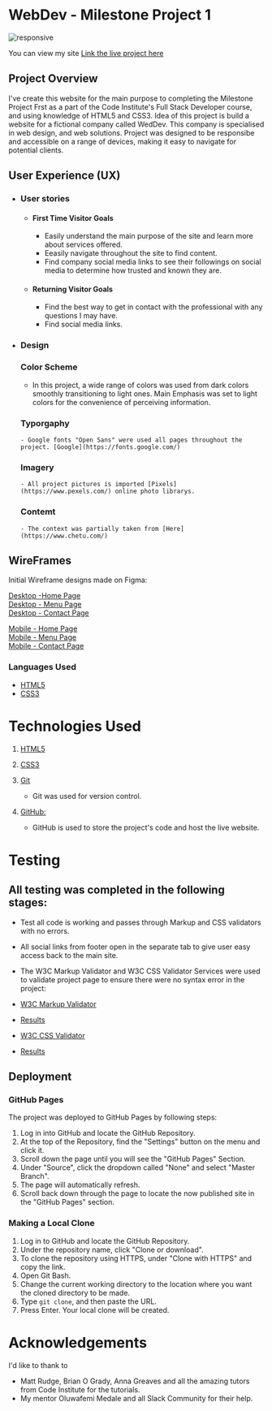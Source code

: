 # WebDev - Milestone Project 1 

![responsive](assets/mockups-and-wireframes/mockup.png)

You can view my site [Link the live project here](https://ekadiev.github.io/webdev-ms1/index.html) 

## Project Overview

I've create this website for the main purpose to completing the Milestone Project Frst as a part of the Code Institute's Full Stack Developer course, 
and using knowledge of HTML5 and CSS3. Idea of this project is build a website for a fictional company called WedDev. 
This company is specialised in web design, and web solutions. Project was designed to be responsibe and accessible on a range of devices,
 making it easy to navigate for potential clients.


## User Experience (UX)

  - ### User stories

    -   #### First Time Visitor Goals

        - Easily understand the main purpose of the site and learn more about services offered.
        - Eeasily navigate throughout the site to find content.
        - Find company social media links to see their followings on social media to determine how trusted and known they are.

    -   #### Returning Visitor Goals

        - Find the best way to get in contact with the professional with any questions I may have.
        - Find social media links.

  - ### Design
   
     ### Color Scheme 
       -  In this project, a wide range of colors was used from dark colors smoothly transitioning to light ones. Main Emphasis
          was set to light colors for the convenience of perceiving information. 

     ### Typorgaphy
        - Google fonts "Open Sans" were used all pages throughout the project. [Google](https://fonts.google.com/)

     ### Imagery
        - All project pictures is imported [Pixels](https://www.pexels.com/) online photo librarys. 

     ### Contemt
        - The context was partially taken from [Here](https://www.chetu.com/)


## WireFrames

Initial Wireframe designs made on Figma:

[Desktop -Home Page](assets/wireframes/home-desktop.png) <br>
[Desktop - Menu Page](assets/wireframes/menu-desktop.png) <br>
[Desktop - Contact Page](assets/wireframes/contact-desktop.png) <br>

[Mobile - Home Page](assets/wireframes/home-mobile.png) <br>
[Mobile - Menu Page](assets/wireframes/menu-mobile.png) <br>
[Mobile - Contact Page](assets/wireframes/contact-mobile.png) <br>


### Languages Used

* [HTML5](https://en.wikipedia.org/wiki/HTML5)
* [CSS3](https://en.wikipedia.org/wiki/CSS)



# Technologies Used

1. [HTML5](https://en.wikipedia.org/wiki/HTML#:~:text=Hypertext%20Markup%20Language%20(HTML)%20is,scripting%20languages%20such%20as%20JavaScript.)

2. [CSS3](https://en.wikipedia.org/wiki/CSS)

3. [Git](https://git-scm.com/)
    - Git was used for version control.
4. [GitHub:](https://github.com/)
    - GitHub is used to store the project's code and host the live website.


# Testing

## All testing was completed in the following stages: 

 - Test all code is working and passes through Markup and CSS validators with no errors.
 - All social links from footer open in the separate tab to give user easy access back to the main site.


 - The W3C Markup Validator and W3C CSS Validator Services were used to validate project page to ensure there were no syntax error in the project:

 * [W3C Markup Validator](https://validator.w3.org/#validate_by_input) 
 - [Results](https://github.com/ekadiev/webdev-ms1/blob/master/assets/wireframes/html-validation.png)

 * [W3C CSS Validator](https://jigsaw.w3.org/css-validator/#validate_by_input)
 - [Results](https://github.com/ekadiev/webdev-ms1/blob/master/assets/wireframes/css-validation.png)


## Deployment

### GitHub Pages

The project was deployed to GitHub Pages by following steps:

1. Log in into GitHub and locate the GitHub Repository.
2. At the top of the Repository, find the "Settings" button on the menu and click it.
3. Scroll down the page until you will see the "GitHub Pages" Section.
4. Under "Source", click the dropdown called "None" and select "Master Branch".
5. The page will automatically refresh.
6. Scroll back down through the page to locate the now published site in the "GitHub Pages" section.

### Making a Local Clone

1. Log in to GitHub and locate the GitHub Repository.
2. Under the repository name, click "Clone or download".
3. To clone the repository using HTTPS, under "Clone with HTTPS" and copy the link.
4. Open Git Bash.
5. Change the current working directory to the location where you want the cloned directory to be made.
6. Type `git clone`, and then paste the URL.
7. Press Enter. Your local clone will be created.


# Acknowledgements

I'd like to thank to 
  - Matt Rudge, Brian O Grady, Anna Greaves and all the amazing tutors from Code Institute for the tutorials.
  - My mentor Oluwafemi Medale and all Slack Community for their help.